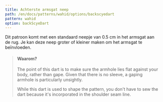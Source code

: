 ```yaml
---
title: Achterste armsgat neep
path: /en/docs/patterns/wahid/options/backscyedart
pattern: wahid
option: backScyeDart
---
```


Dit patroon komt met een standaard neepje van 0.5 cm in het armsgat aan de rug. Je kan deze neep groter of kleiner maken om het armsgat te beïnvloeden.

> #### Waarom?
> 
> The point of this dart is to make sure the armhole lies flat against your body, rather than gape. Given that there is no sleeve, a gaping armhole is particularly unsightly.
> 
> While this dart is used to shape the pattern, you don't have to sew the dart because it's incorporated in the shoulder seam line.